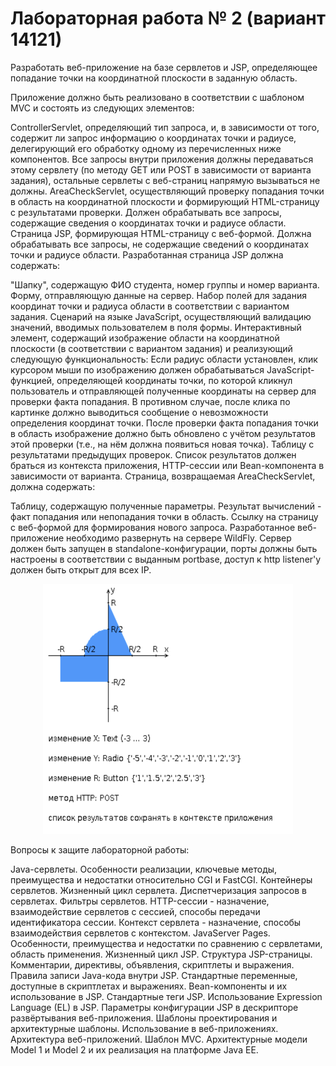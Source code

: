 # Лабораторная работа № 2 (вариант 14121)
Разработать веб-приложение на базе сервлетов и JSP, определяющее попадание точки на координатной плоскости в заданную область.

Приложение должно быть реализовано в соответствии с шаблоном MVC и состоять из следующих элементов:

ControllerServlet, определяющий тип запроса, и, в зависимости от того, содержит ли запрос информацию о координатах точки и радиусе, делегирующий его обработку одному из перечисленных ниже компонентов. Все запросы внутри приложения должны передаваться этому сервлету (по методу GET или POST в зависимости от варианта задания), остальные сервлеты с веб-страниц напрямую вызываться не должны.
AreaCheckServlet, осуществляющий проверку попадания точки в область на координатной плоскости и формирующий HTML-страницу с результатами проверки. Должен обрабатывать все запросы, содержащие сведения о координатах точки и радиусе области.
Страница JSP, формирующая HTML-страницу с веб-формой. Должна обрабатывать все запросы, не содержащие сведений о координатах точки и радиусе области.
Разработанная страница JSP должна содержать:

"Шапку", содержащую ФИО студента, номер группы и номер варианта.
Форму, отправляющую данные на сервер.
Набор полей для задания координат точки и радиуса области в соответствии с вариантом задания.
Сценарий на языке JavaScript, осуществляющий валидацию значений, вводимых пользователем в поля формы.
Интерактивный элемент, содержащий изображение области на координатной плоскости (в соответствии с вариантом задания) и реализующий следующую функциональность:
Если радиус области установлен, клик курсором мыши по изображению должен обрабатываться JavaScript-функцией, определяющей координаты точки, по которой кликнул пользователь и отправляющей полученные координаты на сервер для проверки факта попадания.
В противном случае, после клика по картинке должно выводиться сообщение о невозможности определения координат точки.
После проверки факта попадания точки в область изображение должно быть обновлено с учётом результатов этой проверки (т.е., на нём должна появиться новая точка).
Таблицу с результатами предыдущих проверок. Список результатов должен браться из контекста приложения, HTTP-сессии или Bean-компонента в зависимости от варианта.
Страница, возвращаемая AreaCheckServlet, должна содержать:

Таблицу, содержащую полученные параметры.
Результат вычислений - факт попадания или непопадания точки в область.
Ссылку на страницу с веб-формой для формирования нового запроса.
Разработанное веб-приложение необходимо развернуть на сервере WildFly. Сервер должен быть запущен в standalone-конфигурации, порты должны быть настроены в соответствии с выданным portbase, доступ к http listener'у должен быть открыт для всех IP.

<div align="center">
  <img src=logo.png width=400 height=400>
</div>


Вопросы к защите лабораторной работы:

Java-сервлеты. Особенности реализации, ключевые методы, преимущества и недостатки относительно CGI и FastCGI.
Контейнеры сервлетов. Жизненный цикл сервлета.
Диспетчеризация запросов в сервлетах. Фильтры сервлетов.
HTTP-сессии - назначение, взаимодействие сервлетов с сессией, способы передачи идентификатора сессии.
Контекст сервлета - назначение, способы взаимодействия сервлетов с контекстом.
JavaServer Pages. Особенности, преимущества и недостатки по сравнению с сервлетами, область применения.
Жизненный цикл JSP.
Структура JSP-страницы. Комментарии, директивы, объявления, скриптлеты и выражения.
Правила записи Java-кода внутри JSP. Стандартные переменные, доступные в скриптлетах и выражениях.
Bean-компоненты и их использование в JSP.
Стандартные теги JSP. Использование Expression Language (EL) в JSP.
Параметры конфигурации JSP в дескрипторе развёртывания веб-приложения.
Шаблоны проектирования и архитектурные шаблоны. Использование в веб-приложениях.
Архитектура веб-приложений. Шаблон MVC. Архитектурные модели Model 1 и Model 2 и их реализация на платформе Java EE.
